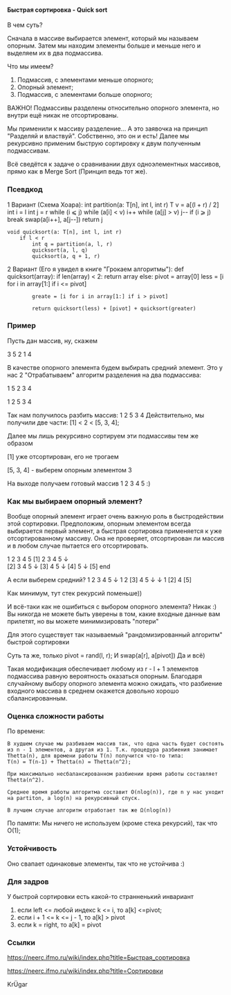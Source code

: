 #### Быстрая сортировка - Quick sort

В чем суть?

Сначала в массиве выбирается элемент, который мы называем опорным. Затем мы находим элементы больше и меньше него и выделяем их в два подмассива. 

Что мы имеем?

1) Подмассив, с элементами меньше опорного;
2) Опорный элемент;
3) Подмассив, с элементами больше опорного;

ВАЖНО! Подмассивы разделены относительно опорного элемента, но внутри ещё никак не отсортированы.

Мы применили к массиву разделение... А это заявочка на принцип "Разделяй и властвуй". Собственно, это он и есть! Далее мы рекурсивно применим быструю сортировку к двум полученным подмассивам. 

Всё сведётся к задаче о сравнивании двух одноэлементных массивов, прямо как в Merge Sort (Принцип ведь тот же).

### Псевдкод

1 Вариант (Схема Хоара):
    int partition(a: T[n], int l, int r)
        T v = a[(l + r) / 2]
        int i = l
        int j = r
        while (i ⩽ j) 
            while (a[i] < v)
            i++
            while (a[j] > v)
            j--
            if (i ⩾ j) 
            break
            swap(a[i++], a[j--])
        return j

    void quicksort(a: T[n], int l, int r)
        if l < r
            int q = partition(a, l, r)
            quicksort(a, l, q)
            quicksort(a, q + 1, r)

2 Вариант (Его я увидел в книге "Грокаем алгоритмы"):
    def quicksort(array):
        if len(array) < 2:
            return array
        else:
            pivot = array[0]
            less = [i for i in array[1:] if i <= pivot]

            greate = [i for i in array[1:] if i > pivot]

            return quicksort(less) + [pivot] + quicksort(greater)
 
### Пример

Пусть дан массив, ну, скажем 

3 5 2 1 4

В качестве опорного элемента будем выбирать средний элемент. Это у нас 2 
"Отрабатываем" алгоритм разделения на два подмассива:

1 5 2 3 4

1 2 5 3 4 

Так нам получилось разбить массив: 1 2 5 3 4 
Действительно, мы получили две части: [1] < 2 < [5, 3, 4];

Далее мы лишь рекурсивно сортируем эти подмассивы тем же образом

[1] уже отсортирован, его не трогаем

[5, 3, 4] - выберем опорным элементом 3

На выходе получаем готовый массив
1 2 3 4 5 :)

### Как мы выбираем опорный элемент?

Вообще опорный элемент играет очень важную роль в быстродействии этой сортировки. Предположим, опорным элементом всегда выбирается первый элемент, а быстрая сортировка применяется к уже отсортированному массиву. Она не проверяет, отсортирован ли массив и в любом случае пытается его отсортировать.

1 2 3 4 5
[1] 2 3 4 5
    ↓  
    [2] 3 4 5
        ↓
        [3] 4 5
            ↓ 
            [4] 5
                ↓
                [5]
                end
            
А если выберем средний?
 1 2 3 4 5
     ↓
1 2 [3] 4 5
 ↓       ↓
1 [2]    4 [5]

Как минимум, тут стек рекурсий поменьше))

И всё-таки как не ошибиться с выбором опорного элемента?
Никак :) Вы никогда не можете быть уверены в том, какие входные данные вам прилетят, но вы можете минимизировать "потери"

Для этого существует так называемый "рандомизированный алгоритм" быстрой сортировки

Суть та же, только pivot = rand(l, r);
И swap(a[r], a[pivot])
Да и всё)

Такая модификация обеспечивает любому из r - l + 1 элементов подмассива равную вероятность оказаться опорным. Благодаря случайному выбору опорного элемента можно ожидать, что разбиение входного массива в среднем окажется довольно хорошо сбалансированным. 


### Оценка сложности работы

По времени:

    В худшем случае мы разбиваем массив так, что одна часть будет состоять из n - 1 элементов, а другая из 1. Т.к. процедура разбиения занимает Thetta(n), для времени работы T(n) получится что-то типа:
    T(n) = T(n-1) + Thetta(n) = Thetta(n^2);

    При максимально несбалансированном разбиении время работы составляет Thetta(n^2).

    Среднее время работы алгоритма составит O(nlog(n)), где n у нас уходит на partiton, a log(n) на рекурсивный спуск.

    В лучшем случае алгоритм отработает так же Ω(nlog(n))

По памяти:
    Мы ничего не используем (кроме стека рекурсий), так что O(1);

### Устойчивость

Оно свапает одинаковые элементы, так что не устойчива :)

### Для задров

У быстрой сортировки есть какой-то странненький инвариант

1) если left <= любой индекс k <= i, то a[k] <=pivot;
2) если i + 1 <= k <= j - 1, то a[k] > pivot
3) если k = right, то a[k] = pivot

### Ссылки

https://neerc.ifmo.ru/wiki/index.php?title=Быстрая_сортировка

https://neerc.ifmo.ru/wiki/index.php?title=Сортировки


KrÜgar